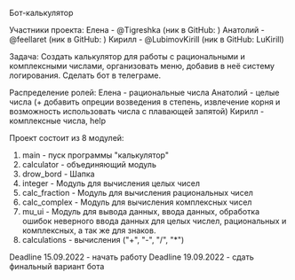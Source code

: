 Бот-калькулятор

Участники проекта: 
Елена - @Tigreshka (ник в GitHub: )
Анатолий - @feellaret (ник в GitHub: )
Кирилл - @LubimovKirill (ник в GitHub: LuKirill)

Задача:
Создать калькулятор для работы с рациональными и комплексными числами, организовать меню, добавив в неё систему логирования.
Сделать бот в телеграме.

Распределение ролей:
Елена - рациональные числа
Анатолий - целые числа (+ добавить опреции возведения в степень, извлечение корня и возможность использовать числа с плавающей запятой)
Кирилл - комплексные числа, help

Проект состоит из 8 модулей:
1) main - пуск программы "калькулятор"
2) calculator - объединяющий модуль
3) drow_bord - Шапка
4) integer - Модуль для вычисления целых чисел
5) calc_fraction - Модуль для вычисления рациональных чисел
6) calc_complex - Модуль для вычисления комплексных чисел
7) mu_ui - Модуль для вывода данных, ввода данных, обработка ошибок неверного ввода данных для целых числел, рациональных и комплексных, а так же для знаков.
8) calculations - вычисления ("+", "-", "/", "*")

Deadline 15.09.2022 - начать работу
Deadline 19.09.2022 - сдать финальный вариант бота 
